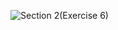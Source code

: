 ![Section 2(Exercise 6)](https://github.com/user-attachments/assets/abdeee03-1a7e-4dd8-a710-332943a3a5ba)

